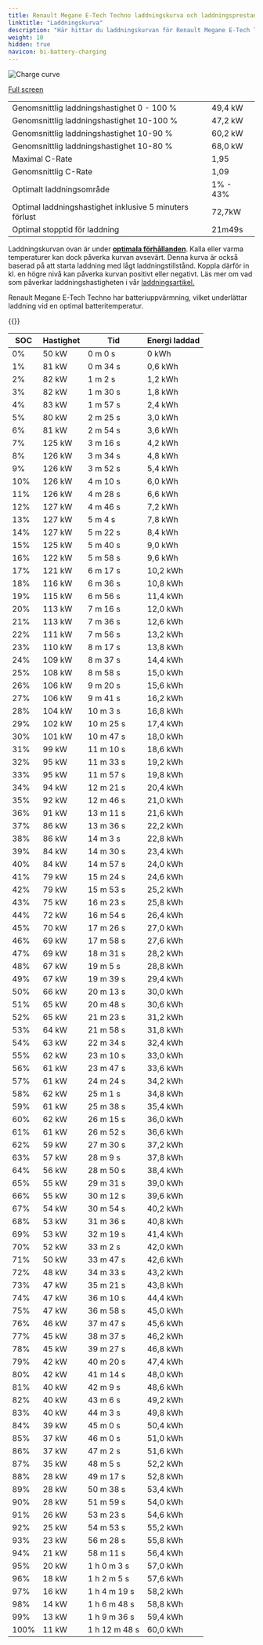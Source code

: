 ```yaml
---
title: Renault Megane E-Tech Techno laddningskurva och laddningsprestanda
linktitle: "Laddningskurva"
description: "Här hittar du laddningskurvan för Renault Megane E-Tech Techno."
weight: 10
hidden: true
navicon: bi-battery-charging
---
```

<!-- markdownlint-disable MD033 -->
<img src="../chargingcurve.svg" alt="Charge curve" class="img-fluid">

[Full screen](../chargingcurve.svg)


<table class="table table-striped">
<tbody>
<tr>
<td>Genomsnittlig laddningshastighet 0 - 100 %</td><td>49,4 kW</td>
</tr>
<tr>
<td>Genomsnittlig laddningshastighet 10-100 %</td><td>47,2 kW</td>
</tr>
<tr>
<td>Genomsnittlig laddningshastighet 10-90 %</td><td>60,2 kW</td>
</tr>
<tr>
<td>Genomsnittlig laddningshastighet 10-80 %</td><td>68,0 kW</td>
</tr>
<tr>
<td>Maximal C-Rate</td><td>1,95</td>
</tr>
<tr>
<td>Genomsnittlig C-Rate</td><td>1,09</td>
</tr>
<tr>
<td>Optimalt laddningsområde</td><td>1% - 43%</td>
</tr>
<tr>
<td>Optimal laddningshastighet inklusive 5 minuters förlust</td><td>72,7kW</td>
</tr>
<tr>
<td>Optimal stopptid för laddning</td><td>21m49s</td>
</tr>
</tbody>
</table>


Laddningskurvan ovan är under **[optimala förhållanden](../../../../../technology/battery/charging/#temperatur)**. Kalla eller varma temperaturer kan dock påverka kurvan avsevärt. Denna kurva är också baserad på att starta laddning med lågt laddningstillstånd. Koppla därför in kl. en högre nivå kan påverka kurvan positivt eller negativt. Läs mer om vad som påverkar laddningshastigheten i vår [laddningsartikel.](../../../../../technology/battery/charging/)


Renault Megane E-Tech Techno har batteriuppvärmning, vilket underlättar laddning vid en optimal batteritemperatur.


{{<evkxdisplayaddarticle />}}
<table class="table table-striped">
<thead>
<tr><th>SOC</th><th>Hastighet</th><th>Tid</th><th>Energi laddad</th></tr>
</thead>
<tbody>
<tr>
<td>0%</td><td>50 kW</td><td> 0 m 0 s </td><td>0 kWh </td>
</tr>
<tr>
<td>1%</td><td>81 kW</td><td> 0 m 34 s </td><td>0,6 kWh </td>
</tr>
<tr>
<td>2%</td><td>82 kW</td><td> 1 m 2 s </td><td>1,2 kWh </td>
</tr>
<tr>
<td>3%</td><td>82 kW</td><td> 1 m 30 s </td><td>1,8 kWh </td>
</tr>
<tr>
<td>4%</td><td>83 kW</td><td> 1 m 57 s </td><td>2,4 kWh </td>
</tr>
<tr>
<td>5%</td><td>80 kW</td><td> 2 m 25 s </td><td>3,0 kWh </td>
</tr>
<tr>
<td>6%</td><td>81 kW</td><td> 2 m 54 s </td><td>3,6 kWh </td>
</tr>
<tr>
<td>7%</td><td>125 kW</td><td> 3 m 16 s </td><td>4,2 kWh </td>
</tr>
<tr>
<td>8%</td><td>126 kW</td><td> 3 m 34 s </td><td>4,8 kWh </td>
</tr>
<tr>
<td>9%</td><td>126 kW</td><td> 3 m 52 s </td><td>5,4 kWh </td>
</tr>
<tr>
<td>10%</td><td>126 kW</td><td> 4 m 10 s </td><td>6,0 kWh </td>
</tr>
<tr>
<td>11%</td><td>126 kW</td><td> 4 m 28 s </td><td>6,6 kWh </td>
</tr>
<tr>
<td>12%</td><td>127 kW</td><td> 4 m 46 s </td><td>7,2 kWh </td>
</tr>
<tr>
<td>13%</td><td>127 kW</td><td> 5 m 4 s </td><td>7,8 kWh </td>
</tr>
<tr>
<td>14%</td><td>127 kW</td><td> 5 m 22 s </td><td>8,4 kWh </td>
</tr>
<tr>
<td>15%</td><td>125 kW</td><td> 5 m 40 s </td><td>9,0 kWh </td>
</tr>
<tr>
<td>16%</td><td>122 kW</td><td> 5 m 58 s </td><td>9,6 kWh </td>
</tr>
<tr>
<td>17%</td><td>121 kW</td><td> 6 m 17 s </td><td>10,2 kWh </td>
</tr>
<tr>
<td>18%</td><td>116 kW</td><td> 6 m 36 s </td><td>10,8 kWh </td>
</tr>
<tr>
<td>19%</td><td>115 kW</td><td> 6 m 56 s </td><td>11,4 kWh </td>
</tr>
<tr>
<td>20%</td><td>113 kW</td><td> 7 m 16 s </td><td>12,0 kWh </td>
</tr>
<tr>
<td>21%</td><td>113 kW</td><td> 7 m 36 s </td><td>12,6 kWh </td>
</tr>
<tr>
<td>22%</td><td>111 kW</td><td> 7 m 56 s </td><td>13,2 kWh </td>
</tr>
<tr>
<td>23%</td><td>110 kW</td><td> 8 m 17 s </td><td>13,8 kWh </td>
</tr>
<tr>
<td>24%</td><td>109 kW</td><td> 8 m 37 s </td><td>14,4 kWh </td>
</tr>
<tr>
<td>25%</td><td>108 kW</td><td> 8 m 58 s </td><td>15,0 kWh </td>
</tr>
<tr>
<td>26%</td><td>106 kW</td><td> 9 m 20 s </td><td>15,6 kWh </td>
</tr>
<tr>
<td>27%</td><td>106 kW</td><td> 9 m 41 s </td><td>16,2 kWh </td>
</tr>
<tr>
<td>28%</td><td>104 kW</td><td> 10 m 3 s </td><td>16,8 kWh </td>
</tr>
<tr>
<td>29%</td><td>102 kW</td><td> 10 m 25 s </td><td>17,4 kWh </td>
</tr>
<tr>
<td>30%</td><td>101 kW</td><td> 10 m 47 s </td><td>18,0 kWh </td>
</tr>
<tr>
<td>31%</td><td>99 kW</td><td> 11 m 10 s </td><td>18,6 kWh </td>
</tr>
<tr>
<td>32%</td><td>95 kW</td><td> 11 m 33 s </td><td>19,2 kWh </td>
</tr>
<tr>
<td>33%</td><td>95 kW</td><td> 11 m 57 s </td><td>19,8 kWh </td>
</tr>
<tr>
<td>34%</td><td>94 kW</td><td> 12 m 21 s </td><td>20,4 kWh </td>
</tr>
<tr>
<td>35%</td><td>92 kW</td><td> 12 m 46 s </td><td>21,0 kWh </td>
</tr>
<tr>
<td>36%</td><td>91 kW</td><td> 13 m 11 s </td><td>21,6 kWh </td>
</tr>
<tr>
<td>37%</td><td>86 kW</td><td> 13 m 36 s </td><td>22,2 kWh </td>
</tr>
<tr>
<td>38%</td><td>86 kW</td><td> 14 m 3 s </td><td>22,8 kWh </td>
</tr>
<tr>
<td>39%</td><td>84 kW</td><td> 14 m 30 s </td><td>23,4 kWh </td>
</tr>
<tr>
<td>40%</td><td>84 kW</td><td> 14 m 57 s </td><td>24,0 kWh </td>
</tr>
<tr>
<td>41%</td><td>79 kW</td><td> 15 m 24 s </td><td>24,6 kWh </td>
</tr>
<tr>
<td>42%</td><td>79 kW</td><td> 15 m 53 s </td><td>25,2 kWh </td>
</tr>
<tr>
<td>43%</td><td>75 kW</td><td> 16 m 23 s </td><td>25,8 kWh </td>
</tr>
<tr>
<td>44%</td><td>72 kW</td><td> 16 m 54 s </td><td>26,4 kWh </td>
</tr>
<tr>
<td>45%</td><td>70 kW</td><td> 17 m 26 s </td><td>27,0 kWh </td>
</tr>
<tr>
<td>46%</td><td>69 kW</td><td> 17 m 58 s </td><td>27,6 kWh </td>
</tr>
<tr>
<td>47%</td><td>69 kW</td><td> 18 m 31 s </td><td>28,2 kWh </td>
</tr>
<tr>
<td>48%</td><td>67 kW</td><td> 19 m 5 s </td><td>28,8 kWh </td>
</tr>
<tr>
<td>49%</td><td>67 kW</td><td> 19 m 39 s </td><td>29,4 kWh </td>
</tr>
<tr>
<td>50%</td><td>66 kW</td><td> 20 m 13 s </td><td>30,0 kWh </td>
</tr>
<tr>
<td>51%</td><td>65 kW</td><td> 20 m 48 s </td><td>30,6 kWh </td>
</tr>
<tr>
<td>52%</td><td>65 kW</td><td> 21 m 23 s </td><td>31,2 kWh </td>
</tr>
<tr>
<td>53%</td><td>64 kW</td><td> 21 m 58 s </td><td>31,8 kWh </td>
</tr>
<tr>
<td>54%</td><td>63 kW</td><td> 22 m 34 s </td><td>32,4 kWh </td>
</tr>
<tr>
<td>55%</td><td>62 kW</td><td> 23 m 10 s </td><td>33,0 kWh </td>
</tr>
<tr>
<td>56%</td><td>61 kW</td><td> 23 m 47 s </td><td>33,6 kWh </td>
</tr>
<tr>
<td>57%</td><td>61 kW</td><td> 24 m 24 s </td><td>34,2 kWh </td>
</tr>
<tr>
<td>58%</td><td>62 kW</td><td> 25 m 1 s </td><td>34,8 kWh </td>
</tr>
<tr>
<td>59%</td><td>61 kW</td><td> 25 m 38 s </td><td>35,4 kWh </td>
</tr>
<tr>
<td>60%</td><td>62 kW</td><td> 26 m 15 s </td><td>36,0 kWh </td>
</tr>
<tr>
<td>61%</td><td>61 kW</td><td> 26 m 52 s </td><td>36,6 kWh </td>
</tr>
<tr>
<td>62%</td><td>59 kW</td><td> 27 m 30 s </td><td>37,2 kWh </td>
</tr>
<tr>
<td>63%</td><td>57 kW</td><td> 28 m 9 s </td><td>37,8 kWh </td>
</tr>
<tr>
<td>64%</td><td>56 kW</td><td> 28 m 50 s </td><td>38,4 kWh </td>
</tr>
<tr>
<td>65%</td><td>55 kW</td><td> 29 m 31 s </td><td>39,0 kWh </td>
</tr>
<tr>
<td>66%</td><td>55 kW</td><td> 30 m 12 s </td><td>39,6 kWh </td>
</tr>
<tr>
<td>67%</td><td>54 kW</td><td> 30 m 54 s </td><td>40,2 kWh </td>
</tr>
<tr>
<td>68%</td><td>53 kW</td><td> 31 m 36 s </td><td>40,8 kWh </td>
</tr>
<tr>
<td>69%</td><td>53 kW</td><td> 32 m 19 s </td><td>41,4 kWh </td>
</tr>
<tr>
<td>70%</td><td>52 kW</td><td> 33 m 2 s </td><td>42,0 kWh </td>
</tr>
<tr>
<td>71%</td><td>50 kW</td><td> 33 m 47 s </td><td>42,6 kWh </td>
</tr>
<tr>
<td>72%</td><td>48 kW</td><td> 34 m 33 s </td><td>43,2 kWh </td>
</tr>
<tr>
<td>73%</td><td>47 kW</td><td> 35 m 21 s </td><td>43,8 kWh </td>
</tr>
<tr>
<td>74%</td><td>47 kW</td><td> 36 m 10 s </td><td>44,4 kWh </td>
</tr>
<tr>
<td>75%</td><td>47 kW</td><td> 36 m 58 s </td><td>45,0 kWh </td>
</tr>
<tr>
<td>76%</td><td>46 kW</td><td> 37 m 47 s </td><td>45,6 kWh </td>
</tr>
<tr>
<td>77%</td><td>45 kW</td><td> 38 m 37 s </td><td>46,2 kWh </td>
</tr>
<tr>
<td>78%</td><td>45 kW</td><td> 39 m 27 s </td><td>46,8 kWh </td>
</tr>
<tr>
<td>79%</td><td>42 kW</td><td> 40 m 20 s </td><td>47,4 kWh </td>
</tr>
<tr>
<td>80%</td><td>42 kW</td><td> 41 m 14 s </td><td>48,0 kWh </td>
</tr>
<tr>
<td>81%</td><td>40 kW</td><td> 42 m 9 s </td><td>48,6 kWh </td>
</tr>
<tr>
<td>82%</td><td>40 kW</td><td> 43 m 6 s </td><td>49,2 kWh </td>
</tr>
<tr>
<td>83%</td><td>40 kW</td><td> 44 m 3 s </td><td>49,8 kWh </td>
</tr>
<tr>
<td>84%</td><td>39 kW</td><td> 45 m 0 s </td><td>50,4 kWh </td>
</tr>
<tr>
<td>85%</td><td>37 kW</td><td> 46 m 0 s </td><td>51,0 kWh </td>
</tr>
<tr>
<td>86%</td><td>37 kW</td><td> 47 m 2 s </td><td>51,6 kWh </td>
</tr>
<tr>
<td>87%</td><td>35 kW</td><td> 48 m 5 s </td><td>52,2 kWh </td>
</tr>
<tr>
<td>88%</td><td>28 kW</td><td> 49 m 17 s </td><td>52,8 kWh </td>
</tr>
<tr>
<td>89%</td><td>28 kW</td><td> 50 m 38 s </td><td>53,4 kWh </td>
</tr>
<tr>
<td>90%</td><td>28 kW</td><td> 51 m 59 s </td><td>54,0 kWh </td>
</tr>
<tr>
<td>91%</td><td>26 kW</td><td> 53 m 23 s </td><td>54,6 kWh </td>
</tr>
<tr>
<td>92%</td><td>25 kW</td><td> 54 m 53 s </td><td>55,2 kWh </td>
</tr>
<tr>
<td>93%</td><td>23 kW</td><td> 56 m 28 s </td><td>55,8 kWh </td>
</tr>
<tr>
<td>94%</td><td>21 kW</td><td> 58 m 11 s </td><td>56,4 kWh </td>
</tr>
<tr>
<td>95%</td><td>20 kW</td><td>1 h 0 m 3 s </td><td>57,0 kWh </td>
</tr>
<tr>
<td>96%</td><td>18 kW</td><td>1 h 2 m 5 s </td><td>57,6 kWh </td>
</tr>
<tr>
<td>97%</td><td>16 kW</td><td>1 h 4 m 19 s </td><td>58,2 kWh </td>
</tr>
<tr>
<td>98%</td><td>14 kW</td><td>1 h 6 m 48 s </td><td>58,8 kWh </td>
</tr>
<tr>
<td>99%</td><td>13 kW</td><td>1 h 9 m 36 s </td><td>59,4 kWh </td>
</tr>
<tr>
<td>100%</td><td>11 kW</td><td>1 h 12 m 48 s </td><td>60,0 kWh </td>
</tr>
</tbody>
</table>

